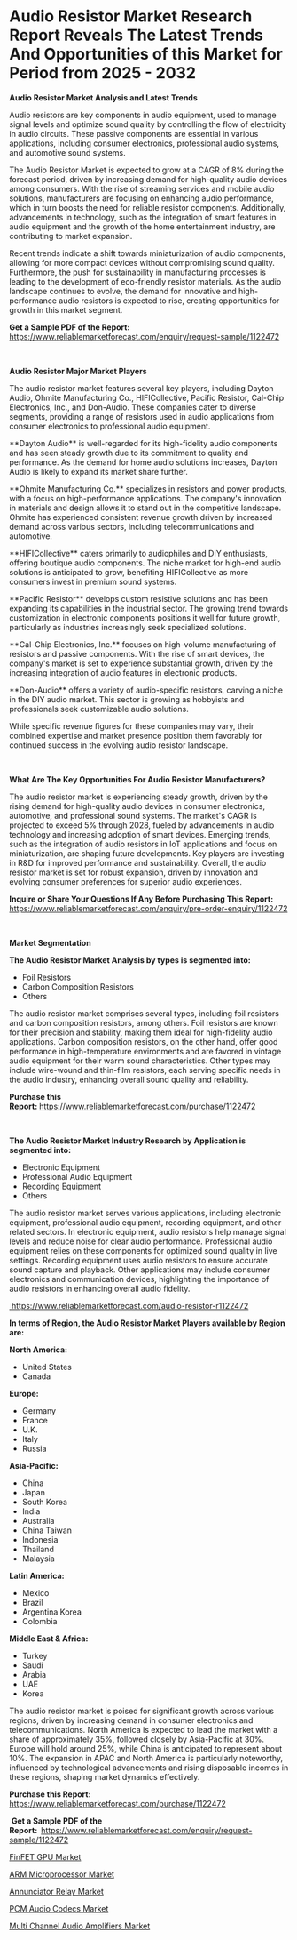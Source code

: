 <p><h1>Audio Resistor Market Research Report Reveals The Latest Trends And Opportunities of this Market for Period from 2025 - 2032</h1></p><p><strong>Audio Resistor Market Analysis and Latest Trends</strong></p>
<p><p>Audio resistors are key components in audio equipment, used to manage signal levels and optimize sound quality by controlling the flow of electricity in audio circuits. These passive components are essential in various applications, including consumer electronics, professional audio systems, and automotive sound systems.</p><p>The Audio Resistor Market is expected to grow at a CAGR of 8% during the forecast period, driven by increasing demand for high-quality audio devices among consumers. With the rise of streaming services and mobile audio solutions, manufacturers are focusing on enhancing audio performance, which in turn boosts the need for reliable resistor components. Additionally, advancements in technology, such as the integration of smart features in audio equipment and the growth of the home entertainment industry, are contributing to market expansion.</p><p>Recent trends indicate a shift towards miniaturization of audio components, allowing for more compact devices without compromising sound quality. Furthermore, the push for sustainability in manufacturing processes is leading to the development of eco-friendly resistor materials. As the audio landscape continues to evolve, the demand for innovative and high-performance audio resistors is expected to rise, creating opportunities for growth in this market segment.</p></p>
<p><strong>Get a Sample PDF of the Report:&nbsp;</strong> <a href="https://www.reliablemarketforecast.com/enquiry/request-sample/1122472?utm_campaign=1899&utm_medium=2&utm_source=Github&utm_content=ia&utm_term=06042025&utm_id=audio-resistor">https://www.reliablemarketforecast.com/enquiry/request-sample/1122472</a></p>
<p>&nbsp;</p>
<p><strong>Audio Resistor Major Market Players</strong></p>
<p><p>The audio resistor market features several key players, including Dayton Audio, Ohmite Manufacturing Co., HIFICollective, Pacific Resistor, Cal-Chip Electronics, Inc., and Don-Audio. These companies cater to diverse segments, providing a range of resistors used in audio applications from consumer electronics to professional audio equipment.</p><p>**Dayton Audio** is well-regarded for its high-fidelity audio components and has seen steady growth due to its commitment to quality and performance. As the demand for home audio solutions increases, Dayton Audio is likely to expand its market share further.</p><p>**Ohmite Manufacturing Co.** specializes in resistors and power products, with a focus on high-performance applications. The company's innovation in materials and design allows it to stand out in the competitive landscape. Ohmite has experienced consistent revenue growth driven by increased demand across various sectors, including telecommunications and automotive.</p><p>**HIFICollective** caters primarily to audiophiles and DIY enthusiasts, offering boutique audio components. The niche market for high-end audio solutions is anticipated to grow, benefiting HIFICollective as more consumers invest in premium sound systems.</p><p>**Pacific Resistor** develops custom resistive solutions and has been expanding its capabilities in the industrial sector. The growing trend towards customization in electronic components positions it well for future growth, particularly as industries increasingly seek specialized solutions.</p><p>**Cal-Chip Electronics, Inc.** focuses on high-volume manufacturing of resistors and passive components. With the rise of smart devices, the company's market is set to experience substantial growth, driven by the increasing integration of audio features in electronic products.</p><p>**Don-Audio** offers a variety of audio-specific resistors, carving a niche in the DIY audio market. This sector is growing as hobbyists and professionals seek customizable audio solutions. </p><p>While specific revenue figures for these companies may vary, their combined expertise and market presence position them favorably for continued success in the evolving audio resistor landscape.</p></p>
<p>&nbsp;</p>
<p><strong>What Are The Key Opportunities For Audio Resistor Manufacturers?</strong></p>
<p><p>The audio resistor market is experiencing steady growth, driven by the rising demand for high-quality audio devices in consumer electronics, automotive, and professional sound systems. The market's CAGR is projected to exceed 5% through 2028, fueled by advancements in audio technology and increasing adoption of smart devices. Emerging trends, such as the integration of audio resistors in IoT applications and focus on miniaturization, are shaping future developments. Key players are investing in R&D for improved performance and sustainability. Overall, the audio resistor market is set for robust expansion, driven by innovation and evolving consumer preferences for superior audio experiences.</p></p>
<p><strong>Inquire or Share Your Questions If Any Before Purchasing This Report:</strong> <a href="https://www.reliablemarketforecast.com/enquiry/pre-order-enquiry/1122472?utm_campaign=1899&utm_medium=2&utm_source=Github&utm_content=ia&utm_term=06042025&utm_id=audio-resistor">https://www.reliablemarketforecast.com/enquiry/pre-order-enquiry/1122472</a></p>
<p>&nbsp;</p>
<p><strong>Market Segmentation</strong></p>
<p><strong>The Audio Resistor Market Analysis by types is segmented into:</strong></p>
<p><ul><li>Foil Resistors</li><li>Carbon Composition Resistors</li><li>Others</li></ul></p>
<p><p>The audio resistor market comprises several types, including foil resistors and carbon composition resistors, among others. Foil resistors are known for their precision and stability, making them ideal for high-fidelity audio applications. Carbon composition resistors, on the other hand, offer good performance in high-temperature environments and are favored in vintage audio equipment for their warm sound characteristics. Other types may include wire-wound and thin-film resistors, each serving specific needs in the audio industry, enhancing overall sound quality and reliability.</p></p>
<p><strong>Purchase this Report:&nbsp;</strong><a href="https://www.reliablemarketforecast.com/purchase/1122472?utm_campaign=1899&utm_medium=2&utm_source=Github&utm_content=ia&utm_term=06042025&utm_id=audio-resistor">https://www.reliablemarketforecast.com/purchase/1122472</a></p>
<p>&nbsp;</p>
<p><strong>The Audio Resistor Market Industry Research by Application is segmented into:</strong></p>
<p><ul><li>Electronic Equipment</li><li>Professional Audio Equipment</li><li>Recording Equipment</li><li>Others</li></ul></p>
<p><p>The audio resistor market serves various applications, including electronic equipment, professional audio equipment, recording equipment, and other related sectors. In electronic equipment, audio resistors help manage signal levels and reduce noise for clear audio performance. Professional audio equipment relies on these components for optimized sound quality in live settings. Recording equipment uses audio resistors to ensure accurate sound capture and playback. Other applications may include consumer electronics and communication devices, highlighting the importance of audio resistors in enhancing overall audio fidelity.</p></p>
<p><a href="https://www.reliablemarketforecast.com/audio-resistor-r1122472?utm_campaign=1899&utm_medium=2&utm_source=Github&utm_content=ia&utm_term=06042025&utm_id=audio-resistor">&nbsp;https://www.reliablemarketforecast.com/audio-resistor-r1122472</a></p>
<p><strong>In terms of Region, the Audio Resistor Market Players available by Region are:</strong></p>
<p>
    <p> <strong> North America: </strong>
        <ul>
            <li>United States</li>
            <li>Canada</li>
        </ul>
        </p> 
    <p> <strong> Europe: </strong>
        <ul>
            <li>Germany</li>
            <li>France</li>
            <li>U.K.</li>
            <li>Italy</li>
            <li>Russia</li>
        </ul>
        </p> 
    <p> <strong> Asia-Pacific: </strong>
        <ul>
            <li>China</li>
            <li>Japan</li>
            <li>South Korea</li>
            <li>India</li>
            <li>Australia</li>
            <li>China Taiwan</li>
            <li>Indonesia</li>
            <li>Thailand</li>
            <li>Malaysia</li>
        </ul>
        </p> 
    <p> <strong> Latin America: </strong>
        <ul>
            <li>Mexico</li>
            <li>Brazil</li>
            <li>Argentina Korea</li>
            <li>Colombia</li>
        </ul>
        </p> 
    <p> <strong> Middle East & Africa: </strong>
        <ul>
            <li>Turkey</li>
            <li>Saudi</li>
            <li>Arabia</li>
            <li>UAE</li>
            <li>Korea</li>
        </ul>
    </p>
    </p>
<p><p>The audio resistor market is poised for significant growth across various regions, driven by increasing demand in consumer electronics and telecommunications. North America is expected to lead the market with a share of approximately 35%, followed closely by Asia-Pacific at 30%. Europe will hold around 25%, while China is anticipated to represent about 10%. The expansion in APAC and North America is particularly noteworthy, influenced by technological advancements and rising disposable incomes in these regions, shaping market dynamics effectively.</p></p>
<p><strong>Purchase this Report: </strong><a href="https://www.reliablemarketforecast.com/purchase/1122472?utm_campaign=1899&utm_medium=2&utm_source=Github&utm_content=ia&utm_term=06042025&utm_id=audio-resistor">https://www.reliablemarketforecast.com/purchase/1122472</a></p>
<p>&nbsp;<strong>Get a Sample PDF of the Report:&nbsp;&nbsp;</strong><a href="https://www.reliablemarketforecast.com/enquiry/request-sample/1122472?utm_campaign=1899&utm_medium=2&utm_source=Github&utm_content=ia&utm_term=06042025&utm_id=audio-resistor">https://www.reliablemarketforecast.com/enquiry/request-sample/1122472</a></p>
<p><strong></strong></p>
<p><p><a href="https://github.com/ranewknaller/Market-Research-Report-List-1/blob/main/finfet-gpu-market.md?utm_campaign=1899&utm_medium=2&utm_source=Github&utm_content=ia&utm_term=06042025&utm_id=audio-resistor">FinFET GPU Market</a></p><p><a href="https://github.com/alawnhvicay/Market-Research-Report-List-1/blob/main/arm-microprocessor-market.md?utm_campaign=1899&utm_medium=2&utm_source=Github&utm_content=ia&utm_term=06042025&utm_id=audio-resistor">ARM Microprocessor Market</a></p><p><a href="https://github.com/wraggfomath/Market-Research-Report-List-1/blob/main/annunciator-relay-market.md?utm_campaign=1899&utm_medium=2&utm_source=Github&utm_content=ia&utm_term=06042025&utm_id=audio-resistor">Annunciator Relay Market</a></p><p><a href="https://github.com/sahoolipko6f/Market-Research-Report-List-1/blob/main/pcm-audio-codecs-market.md?utm_campaign=1899&utm_medium=2&utm_source=Github&utm_content=ia&utm_term=06042025&utm_id=audio-resistor">PCM Audio Codecs Market</a></p><p><a href="https://github.com/rogetspate12/Market-Research-Report-List-1/blob/main/multi-channel-audio-amplifiers-market.md?utm_campaign=1899&utm_medium=2&utm_source=Github&utm_content=ia&utm_term=06042025&utm_id=audio-resistor">Multi Channel Audio Amplifiers Market</a></p></p>